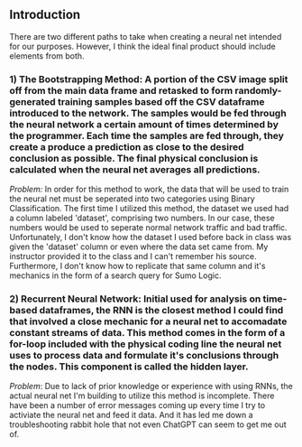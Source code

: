 ## Introduction 

There are two different paths to take when creating a neural net intended for our purposes. However, I think the ideal final product should include elements from both. 

### 1) The Bootstrapping Method: A portion of the CSV image split off from the main data frame and retasked to form randomly-generated training samples based off the CSV dataframe introduced to the network. The samples would be fed through the neural network a certain amount of times determined by the programmer. Each time the samples are fed through, they create a produce a prediction as close to the desired conclusion as possible. The final physical conclusion is calculated when the neural net averages all predictions.

_Problem:_ In order for this method to work, the data that will be used to train the neural net must be seperated into two categories using Binary Classification. The first time I utilized this method, the dataset we used had a column labeled 'dataset', comprising two numbers. In our case, these numbers would be used to seperate normal network traffic and bad traffic. Unfortunately, I don't know how the dataset I used before back in class was given the 'dataset' column or even where the data set came from. My instructor provided it to the class and I can't remember his source. Furthermore, I don't know how to replicate that same column and it's mechanics in the form of a search query for Sumo Logic. 

### 2) Recurrent Neural Network: Initial used for analysis on time-based dataframes, the RNN is the closest method I could find that involved a close mechanic for a neural net to accomadate constant streams of data. This method comes in the form of a for-loop included with the physical coding line the neural net uses to process data and formulate it's conclusions through the nodes. This component is called the hidden layer. 

_Problem_: Due to lack of prior knowledge or experience with using RNNs, the actual neural net I'm building to utilize this method is incomplete. There have been a number of error messages coming up every time I try to activiate the neural net and feed it data. And it has led me down a troubleshooting rabbit hole that not even ChatGPT can seem to get me out of. 
